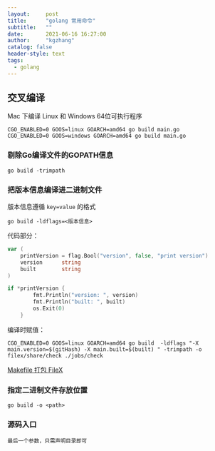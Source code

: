 ```yaml
---
layout:     post
title:      "golang 常用命令"
subtitle:   ""
date:       2021-06-16 16:27:00
author:     "kgzhang"
catalog: false
header-style: text
tags:
  - golang
---
```


## 交叉编译

Mac 下编译 Linux 和 Windows 64位可执行程序
```shell
CGO_ENABLED=0 GOOS=linux GOARCH=amd64 go build main.go
CGO_ENABLED=0 GOOS=windows GOARCH=amd64 go build main.go
```

### 剔除Go编译文件的GOPATH信息
```shell
go build -trimpath
```

### 把版本信息编译进二进制文件

版本信息遵循 `key=value` 的格式
```shell
go build -ldflags=<版本信息>
```

代码部分：
```go
var (
	printVersion = flag.Bool("version", false, "print version")
	version      string
	built        string
)

if *printVersion {
		fmt.Println("version: ", version)
		fmt.Println("built: ", built)
		os.Exit(0)
	}
```

编译时赋值：
```shell 
CGO_ENABLED=0 GOOS=linux GOARCH=amd64 go build  -ldflags "-X main.version=$(gitHash) -X main.built=$(built) " -trimpath -o filex/share/check ./jobs/check
```
[Makefile 打包 FileX](https://gist.github.com/kougazhang/704a4afaa62f0962be4fd58d1ff87e73)

### 指定二进制文件存放位置
```shell 
go build -o <path>
```

### 源码入口
```
最后一个参数，只需声明目录即可
```